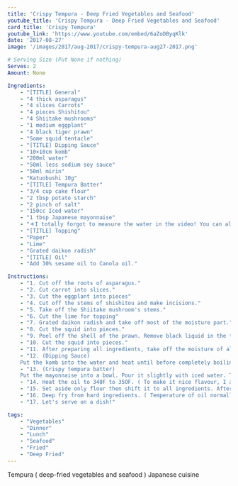 ```yaml
---
title: 'Crispy Tempura - Deep Fried Vegetables and Seafood'
youtube_title: 'Crispy Tempura - Deep Fried Vegetables and Seafood'
card_title: 'Crispy Tempura'
youtube_link: 'https://www.youtube.com/embed/6aZoDByqKlk'
date: '2017-08-27'
image: '/images/2017/aug-2017/crispy-tempura-aug27-2017.png'

# Serving Size (Put None if nothing)
Serves: 2
Amount: None

Ingredients:
    - "[TITLE] General"
    - "4 thick asparagus"
    - "4 slices Carrots"
    - "4 pieces Shishitou"
    - "4 Shiitake mushrooms"
    - "1 medium eggplant"
    - "4 black tiger prawn"
    - "Some squid tentacle"
    - "[TITLE] Dipping Sauce"
    - "10×10cm komb"
    - "200ml water"
    - "50ml less sodium soy sauce"
    - "50ml mirin"
    - "Katuobushi 10g"
    - "[TITLE] Tempura Batter"
    - "3/4 cup cake flour"
    - "2 tbsp potato starch"
    - "2 pinch of salt"
    - "150cc Iced water"
    - "1 tbsp Japanese mayonnaise"
    - "＊I totally forgot to measure the water in the video! You can also make it by freehand.. It's better to make it not too thick and not too thin."
    - "[TITLE] Topping"
    - "Paper"
    - "Lime"
    - "Grated daikon radish"
    - "[TITLE] Oil"
    - "Add 30% sesame oil to Canola oil."

Instructions:
    - "1. Cut off the roots of asparagus."
    - "2. Cut carrot into slices."
    - "3. Cut the eggplant into pieces"
    - "4. Cut off the stems of shishitou and make incisions."
    - "5. Take off the Shiitake mushroom's stems."
    - "6. Cut the lime for topping"
    - "7. Grated daikon radish and take off most of the moisture part."
    - "8. Cut the squid into pieces."
    - "9. Peel off the shell of the prawn. Remove black liquid in the tail and remove back of black vein. Cut the underside of the prawn bit and stretch it in the reverse direction not to be rolled up."
    - "10. Cut the squid into pieces."
    - "11. After preparing all ingredients, take off the moisture of all ingredients finished with paper towel and leave it dry."
    - "12. (Dipping Sauce)
    Put the komb into the water and heat until before completely boiling. Then, remove comb. After that, add all the ingredients of the sauce into the water and boil it again. And remove Katsuobushi."
    - "13. (Crispy tempura batter)
    Put the mayonnaise into a bowl. Pour it slightly with iced water. Then add salt, flour and potato starch. Mix everything together with chopsticks quickly. Don't mix too much."
    - "14. Heat the oil to 340F to 35OF. ( To make it nice flavour, I add 30 % sesami oil into canola oil)"
    - "15. Set aside only flour then shift it to all ingredients. After that, dipping into Tempura batter."
    - "16. Deep fry from hard ingredients. ( Temperature of oil normally increases little by little.) To keeping right temperature, sometimes I turn off the power. Frying time / Carrot, eggplant (2min). Asparagus(1.5min). in the video, no asparagas... Shishotou(40 sec). Mushroom(1.5 min). Prawn and squid (1.5-2 min)"
    - "17. Let's serve on a dish!"

tags:
    - "Vegetables"
    - "Dinner"
    - "Lunch"
    - "Seafood"
    - "Fried"
    - "Deep Fried"
---
```


Tempura ( deep-fried vegetables and seafood ) Japanese cuisine